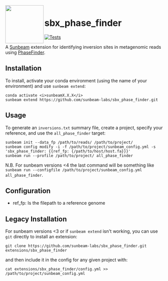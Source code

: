 <img src="https://github.com/sunbeam-labs/sunbeam/blob/stable/docs/images/sunbeam_logo.gif" width=120, height=120 align="left" />

# sbx_phase_finder

<!-- badges: start -->
[![Tests](https://github.com/sunbeam-labs/sbx_phase_finder/actions/workflows/tests.yml/badge.svg)](https://github.com/sunbeam-labs/sbx_phase_finder/actions/workflows/tests.yml)
<!-- badges: end -->

A [Sunbeam](https://github.com/sunbeam-labs/sunbeam) extension for identifying inversion sites in metagenomic reads using [PhaseFinder](https://github.com/XiaofangJ/PhaseFinder).

## Installation

To install, activate your conda environment (using the name of your environment) and use `sunbeam extend`:

    conda activate <i>sunbeamX.X.X</i>
    sunbeam extend https://github.com/sunbeam-labs/sbx_phase_finder.git

## Usage

To generate an `inversions.txt` summary file, create a project, specify your reference, and use the `all_phase_finder` target:

    sunbeam init --data_fp /path/to/reads/ /path/to/project/
    sunbeam config modify -i -f /path/to/project/sunbeam_config.yml -s 'sbx_phase_finder: {{ref_fp: {/path/to/host/host.fa}}}'
    sunbeam run --profile /path/to/project/ all_phase_finder

N.B. For sunbeam versions <4 the last command will be something like `sunbeam run --configfile /path/to/project/sunbeam_config.yml all_phase_finder`.

## Configuration

  - ref_fp: Is the filepath to a reference genome

## Legacy Installation

For sunbeam versions <3 or if `sunbeam extend` isn't working, you can use `git` directly to install an extension:

    git clone https://github.com/sunbeam-labs/sbx_phase_finder.git extensions/sbx_phase_finder

and then include it in the config for any given project with:

    cat extensions/sbx_phase_finder/config.yml >> /path/to/project/sunbeam_config.yml